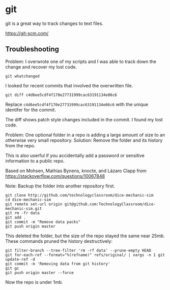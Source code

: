 # git

git is a great way to track changes to text files.

https://git-scm.com/

## Troubleshooting

Problem: I overwrote one of my scripts and I was able to track down the change
and recover my lost code.

```git whatchanged```

I looked for recent commits that involved the overwritten file.

```git diff c4d6ee5cdf4f170e27731999cac63191134e06c6```

Replace ```c4d6ee5cdf4f170e27731999cac63191134e06c6``` with the unique identifer
for the commit.

The diff shows patch style changes included in the commit.  I found my lost
code.

Problem: One optional folder in a repo is adding a large amount of size to an
otherwise very small repository.
Solution: Remove the folder and its history from the repo.

This is also userful if you accidentally add a password or sensitive
information to a public repo.

Based on Mohsen, Mathias Bynens, knocte, and Lázaro Clapp from
https://stackoverflow.com/questions/10067848

Note: Backup the folder into another repository first.

```
git clone http://github.com/technologyclassroom/dice-mechanic-sim
cd dice-mechanic-sim
git remote set-url origin git@github.com:TechnologyClassroom/dice-mechanic-sim.git
git rm -fr data
git add .
git commit -m "Remove data packs"
git push origin master
```

This deleted the folder, but the size of the repo stayed the same near 25mb.
These commands pruned the history destructively:

```
git filter-branch --tree-filter 'rm -rf data' --prune-empty HEAD
git for-each-ref --format="%(refname)" refs/original/ | xargs -n 1 git update-ref -d
git commit -m 'Removing data from git history'
git gc
git push origin master --force
```

Now the repo is under 1mb.
